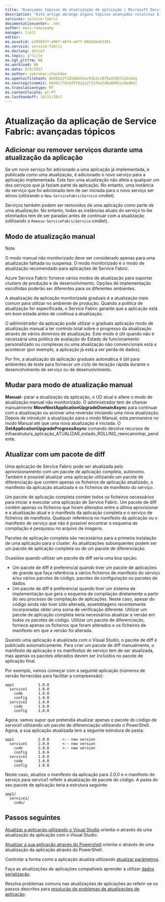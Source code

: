 ```yaml
---
title: "Avançadas tópicos de atualização de aplicação | Microsoft Docs"
description: "Este artigo abrange alguns tópicos avançados relativas à atualização de uma aplicação de Service Fabric."
services: service-fabric
documentationcenter: .net
author: mani-ramaswamy
manager: timlt
editor: 
ms.assetid: e29585ff-e96f-46f4-a07f-6682bbe63281
ms.service: service-fabric
ms.devlang: dotnet
ms.topic: article
ms.tgt_pltfrm: NA
ms.workload: NA
ms.date: 8/9/2017
ms.author: subramar;chackdan
ms.openlocfilehash: 8d3b922f3d50b645ac9db2cc879a319df1262e0a
ms.sourcegitcommit: 6699c77dcbd5f8a1a2f21fba3d0a0005ac9ed6b7
ms.translationtype: MT
ms.contentlocale: pt-PT
ms.lasthandoff: 10/11/2017
---
```

# <a name="service-fabric-application-upgrade-advanced-topics"></a>Atualização da aplicação de Service Fabric: avançadas tópicos
## <a name="adding-or-removing-services-during-an-application-upgrade"></a>Adicionar ou remover serviços durante uma atualização da aplicação
Se um novo serviço for adicionado a uma aplicação já implementada, e publicada como uma atualização, é adicionado o novo serviço para a aplicação implementada.  Este tipo uma atualização não afeta a qualquer um dos serviços que já faziam parte da aplicação. No entanto, uma instância do serviço que foi adicionado tem de ser iniciada para o novo serviço ser ativos (utilizando o `New-ServiceFabricService` cmdlet).

Serviços também podem ser removidos de uma aplicação como parte de uma atualização. No entanto, todas as instâncias atuais do serviço to-be eliminados tem de ser paradas antes de continuar com a atualização (utilizando o `Remove-ServiceFabricService` cmdlet).

## <a name="manual-upgrade-mode"></a>Modo de atualização manual
> [!NOTE]
> O modo manual não monitorizado deve ser considerado apenas para uma atualização falhada ou suspensa. O modo monitorizado é o modo de atualização recomendado para aplicações de Service Fabric.
>
>

Azure Service Fabric fornece vários modos de atualização para suportar clusters de produção e de desenvolvimento. Opções de implementação escolhidas poderão ser diferentes para os diferentes ambientes.

A atualização da aplicação monitorizada graduais é a atualização mais comum para utilizar no ambiente de produção. Quando a política de atualização for especificada, o Service Fabric garante que a aplicação está em bom estada antes de continua a atualização.

 O administrador da aplicação pode utilizar o graduais aplicação modo de atualização manual a ter controlo total sobre o progresso da atualização através de vários domínios de atualização. Este modo é útil quando não é necessária uma política de avaliação do Estado de funcionamento personalizado ou complexas ou uma atualização não convencionais está a acontecer (por exemplo, a aplicação já está a ser perda de dados).

Por fim, a atualização da aplicação graduais automática é útil para ambientes de teste para fornecer um ciclo de iteração rápida durante o desenvolvimento de serviço ou de desenvolvimento.

## <a name="change-to-manual-upgrade-mode"></a>Mudar para modo de atualização manual
**Manual**– parar a atualização da aplicação, o UD atual e altere o modo de atualização manual não monitorizado. O administrador tem de chamar manualmente **MoveNextApplicationUpgradeDomainAsync** para continuar com a atualização ou acionar uma reversão iniciando uma nova atualização. Depois de introduzir a atualização para o modo Manual, esta permanece no modo Manual até que uma nova atualização é iniciada. O **GetApplicationUpgradeProgressAsync** comando devolve recursos de infraestrutura\_aplicação\_ATUALIZAR\_estado\_ROLLING\_reencaminhar\_pendente.

## <a name="upgrade-with-a-diff-package"></a>Atualizar com um pacote de diff
Uma aplicação de Service Fabric pode ser atualizada pelo aprovisionamento com um pacote de aplicação completa, autónomo. Também é possível atualizar uma aplicação utilizando um pacote de diferenciação que contém apenas os ficheiros de aplicação atualizado, o manifesto da aplicação atualizada e os ficheiros de manifesto do serviço.

Um pacote de aplicação completa contém todos os ficheiros necessários para iniciar e executar uma aplicação de Service Fabric. Um pacote de diff contém apenas os ficheiros que foram alterados entre a última aprovisionar e a atualização atual e o manifesto da aplicação completa e o serviço de ficheiros de manifesto. Qualquer referência no manifesto da aplicação ou o manifesto de serviço que não é possível encontrar o esquema de compilação é pesquisou no arquivo de imagens.

Pacotes de aplicação completa são necessários para a primeira instalação de uma aplicação para o cluster. As atualizações subsequentes podem ser um pacote de aplicação completa ou de um pacote de diferenciação.

Ocasiões quando utilizar um pacote de diff seria uma boa opção:

* Um pacote de diff é preferencial quando tiver um pacote de aplicações de grande que faça referência a vários ficheiros de manifesto do serviço e/ou vários pacotes de código, pacotes de configuração ou pacotes de dados.
* Um pacote de diff é preferencial quando tiver um sistema de implementação que gera o esquema de compilação diretamente a partir do seu processo de compilação de aplicações. Neste caso, apesar do código ainda não tiver sido alterada, assemblagens recentemente incorporadas obter uma soma de verificação diferente. Utilizar um pacote de aplicação completa seria necessários atualizar a versão em todos os pacotes de código. Utilizar um pacote de diferenciação, fornece apenas os ficheiros que foram alterados e os ficheiros de manifesto em que a versão foi alterada.

Quando uma aplicação é atualizada com o Visual Studio, o pacote de diff é publicado automaticamente. Para criar um pacote de diff manualmente, o manifesto da aplicação e os manifestos de serviço tem de ser atualizada, mas apenas os pacotes alterados devem ser incluídos no pacote de aplicação final.

Por exemplo, vamos começar com a seguinte aplicação (números de versão fornecidas para facilitar a compreensão):

```text
app1           1.0.0
  service1     1.0.0
    code       1.0.0
    config     1.0.0
  service2     1.0.0
    code       1.0.0
    config     1.0.0
```

Agora, vamos supor que pretendia atualizar apenas o pacote do código de service1 utilizando um pacote de diferenciação utilizando o PowerShell. Agora, a sua aplicação atualizada tem a seguinte estrutura de pasta:

```text
app1           2.0.0      <-- new version
  service1     2.0.0      <-- new version
    code       2.0.0      <-- new version
    config     1.0.0
  service2     1.0.0
    code       1.0.0
    config     1.0.0
```

Neste caso, atualize o manifesto da aplicação para 2.0.0 e o manifesto de serviço para service1 refletir a atualização de pacote do código. A pasta do seu pacote de aplicação teria a estrutura seguinte:

```text
app1/
  service1/
    code/
```

## <a name="next-steps"></a>Passos seguintes
[Atualizar a aplicação utilizando o Visual Studio](service-fabric-application-upgrade-tutorial.md) orienta-o através de uma atualização da aplicação com o Visual Studio.

[Atualizar a sua aplicação através do Powershell](service-fabric-application-upgrade-tutorial-powershell.md) orienta-o através de uma atualização da aplicação através do PowerShell.

Controlar a forma como a aplicação atualiza utilizando [atualizar parâmetros](service-fabric-application-upgrade-parameters.md).

Faça as atualizações de aplicações compatíveis aprender a utilizar [dados serialização](service-fabric-application-upgrade-data-serialization.md).

Resolva problemas comuns nas atualizações de aplicações ao referir-se os passos descritos para [resolução de problemas de atualizações de aplicação](service-fabric-application-upgrade-troubleshooting.md).
